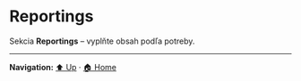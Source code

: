 # Reportings

Sekcia **Reportings** – vyplňte obsah podľa potreby.

---
**Navigation:** [⬆️ Up](../index.md) · [🏠 Home](../../index.md)
